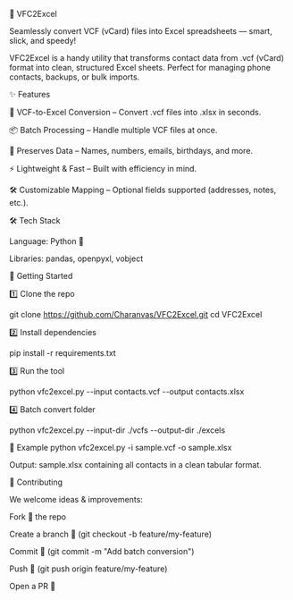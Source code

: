 📇 VFC2Excel

Seamlessly convert VCF (vCard) files into Excel spreadsheets — smart, slick, and speedy!

VFC2Excel is a handy utility that transforms contact data from .vcf (vCard) format into clean, structured Excel sheets. Perfect for managing phone contacts, backups, or bulk imports.

✨ Features

📂 VCF-to-Excel Conversion – Convert .vcf files into .xlsx in seconds.

📦 Batch Processing – Handle multiple VCF files at once.

📝 Preserves Data – Names, numbers, emails, birthdays, and more.

⚡ Lightweight & Fast – Built with efficiency in mind.

🛠 Customizable Mapping – Optional fields supported (addresses, notes, etc.).

🛠 Tech Stack

Language: Python 🐍

Libraries: pandas, openpyxl, vobject 

🚀 Getting Started

1️⃣ Clone the repo

git clone https://github.com/Charanvas/VFC2Excel.git
cd VFC2Excel


2️⃣ Install dependencies

pip install -r requirements.txt


3️⃣ Run the tool

python vfc2excel.py --input contacts.vcf --output contacts.xlsx


4️⃣ Batch convert folder

python vfc2excel.py --input-dir ./vcfs --output-dir ./excels

📸 Example
python vfc2excel.py -i sample.vcf -o sample.xlsx


Output: sample.xlsx containing all contacts in a clean tabular format.

🤝 Contributing

We welcome ideas & improvements:

Fork 🍴 the repo

Create a branch 🌱 (git checkout -b feature/my-feature)

Commit 📝 (git commit -m "Add batch conversion")

Push 🚀 (git push origin feature/my-feature)

Open a PR 🎉
